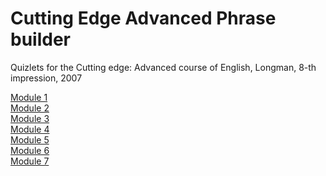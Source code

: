 # Cutting Edge Advanced Phrase builder
Quizlets for the Cutting edge: Advanced course of English, Longman, 8-th impression, 2007

[Module 1](./Module%201)<br>
[Module 2](./Module%202)<br>
[Module 3](./Module%203)<br>
[Module 4](./Module%204)<br>
[Module 5](./Module%205)<br>
[Module 6](./Module%206)<br>
[Module 7](./Module%207)<br>
